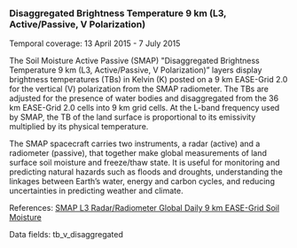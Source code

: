 ### Disaggregated Brightness Temperature 9 km (L3, Active/Passive, V Polarization)
Temporal coverage:  13 April 2015 - 7 July 2015

The Soil Moisture Active Passive (SMAP) "Disaggregated Brightness Temperature 9 km (L3, Active/Passive, V Polarization)” layers display brightness temperatures (TBs) in Kelvin (K) posted on a 9 km EASE-Grid 2.0 for the vertical (V) polarization from the SMAP radiometer. The TBs are adjusted for the presence of water bodies and disaggregated from the 36 km EASE-Grid 2.0 cells into 9 km grid cells. At the L-band frequency used by SMAP, the TB of the land surface is proportional to its emissivity multiplied by its physical temperature.

The SMAP spacecraft carries two instruments, a radar (active) and a radiometer (passive), that together make global measurements of land surface soil moisture and freeze/thaw state. It is useful for monitoring and predicting natural hazards such as floods and droughts, understanding the linkages between Earth’s water, energy and carbon cycles, and reducing uncertainties in predicting weather and climate.

References: [SMAP L3 Radar/Radiometer Global Daily 9 km EASE-Grid Soil Moisture](http://nsidc.org/data/spl3smap/)

Data fields: tb_v_disaggregated
